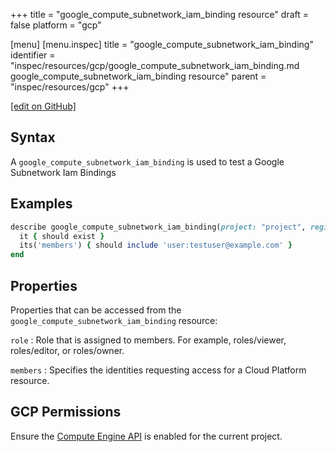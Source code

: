 +++
title = "google_compute_subnetwork_iam_binding resource"
draft = false
platform = "gcp"

[menu]
  [menu.inspec]
    title = "google_compute_subnetwork_iam_binding"
    identifier = "inspec/resources/gcp/google_compute_subnetwork_iam_binding.md google_compute_subnetwork_iam_binding resource"
    parent = "inspec/resources/gcp"
+++

[\[edit on GitHub\]](https://github.com/inspec/inspec-gcp/blob/master/docs/resources/google_compute_subnetwork_iam_binding.md)

## Syntax

A `google_compute_subnetwork_iam_binding` is used to test a Google Subnetwork Iam Bindings

## Examples

```ruby
describe google_compute_subnetwork_iam_binding(project: "project", region: "region", name: "name", role: "roles/editor") do
  it { should exist }
  its('members') { should include 'user:testuser@example.com' }
end
```

## Properties

Properties that can be accessed from the `google_compute_subnetwork_iam_binding` resource:

`role`
: Role that is assigned to members. For example, roles/viewer, roles/editor, or roles/owner.

`members`
: Specifies the identities requesting access for a Cloud Platform resource.

## GCP Permissions

Ensure the [Compute Engine API](https://console.cloud.google.com/apis/library/compute.googleapis.com/) is enabled for the current project.
